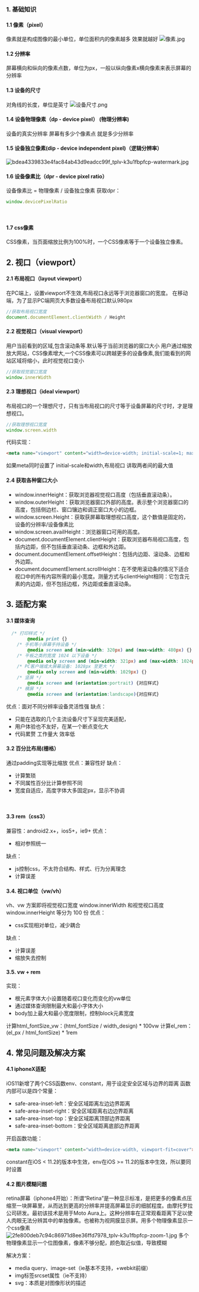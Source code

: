 ### 1. 基础知识
#### 1.1 像素（pixel）
像素就是构成图像的最小单位，单位面积内的像素越多 效果就越好
![像素.jpg](https://cdn.nlark.com/yuque/0/2021/jpeg/1657130/1622640835349-1d419724-c5b8-4a89-9ec8-d90897762e5d.jpeg#clientId=u017f8c03-4845-4&from=ui&height=242&id=u8e995de1&margin=%5Bobject%20Object%5D&name=%E5%83%8F%E7%B4%A0.jpg&originHeight=1989&originWidth=1600&originalType=binary&size=218031&status=done&style=none&taskId=uedb55097-7cb1-43f4-a721-92fcf31b1eb&width=195)
#### 1.2 分辨率
屏幕横向和纵向的像素点数，单位为px，一般以纵向像素x横向像素来表示屏幕的分辨率
​

#### 1.3 设备的尺寸
对角线的长度，单位是英寸
![设备尺寸.png](https://cdn.nlark.com/yuque/0/2021/png/1657130/1622642263336-7458a35b-22f7-4f90-b5ae-ecb9fd2f9210.png#clientId=ud41f4ce1-4eca-4&from=ui&id=uc991b53b&margin=%5Bobject%20Object%5D&name=%E8%AE%BE%E5%A4%87%E5%B0%BA%E5%AF%B8.png&originHeight=886&originWidth=1404&originalType=binary&size=65693&status=done&style=none&taskId=ua23887e3-4644-4fc4-b036-8b508e3d55c)
​

#### 1.4 设备物理像素（dp - device pixel） (物理分辨率)
设备的真实分辨率 屏幕有多少个像素点 就是多少分辨率
​

#### 1.5 设备独立像素(dip - device independent pixel)（逻辑分辨率）
![bdea4339833e4fac84ab43d9eadcc99f_tplv-k3u1fbpfcp-watermark.jpg](https://cdn.nlark.com/yuque/0/2021/jpeg/1657130/1622643450635-75d38bf5-9770-4d8b-98c7-002c51c5dfc9.jpeg#clientId=ud41f4ce1-4eca-4&from=ui&id=uaa20f411&margin=%5Bobject%20Object%5D&name=bdea4339833e4fac84ab43d9eadcc99f_tplv-k3u1fbpfcp-watermark.jpg&originHeight=774&originWidth=470&originalType=binary&size=288572&status=done&style=none&taskId=u130e1b3c-846a-4c93-b4af-fb1ab69d5fb)




#### 1.6 设备像素比（dpr - device pixel ratio）
设备像素比 = 物理像素 / 设备独立像素
获取dpr：
```javascript
window.devicePixelRatio
```
​

#### 1.7 css像素
CSS像素，当页面缩放比例为100%时，一个CSS像素等于一个设备独立像素。
​

## 2. 视口（viewport）
#### 2.1 布局视口（layout viewport）
在PC端上，设置viewport不生效,布局视口永远等于浏览器窗口的宽度。
在移动端，为了显示PC端网页大多数设备布局视口默认980px
```javascript
//获取布局视口宽度
document.documentElement.clientWidth / Height
```
#### 2.2 视觉视口（visual viewport）
用户当前看到的区域,包含滚动条等.默认等于当前浏览器的窗口大小
用户通过缩放放大网站，CSS像素增大,一个CSS像素可以跨越更多的设备像素,我们能看到的网站区域将缩小，此时视觉视口变小
```javascript
//获取视觉窗口宽度
window.innerWidth
```


#### 2.3 理想视口（ideal viewport）
布局视口的一个理想尺寸，只有当布局视口的尺寸等于设备屏幕的尺寸时，才是理想视口。
```javascript
//获取理想视口宽度
window.screen.width
```


代码实现：
```html
<meta name="viewport" content="width=device-width; initial-scale=1; maximum-scale=1; minimum-scale=1; user-scalable=no;">
```
如果meta同时设置了 initial-scale和width,布局视口 讲取两者间的最大值
​

#### 2.4 获取各种窗口大小

- window.innerHeight：获取浏览器视觉视口高度（包括垂直滚动条）。
- window.outerHeight：获取浏览器窗口外部的高度。表示整个浏览器窗口的高度，包括侧边栏、窗口镶边和调正窗口大小的边框。
- window.screen.Height：获取获屏幕取理想视口高度，这个数值是固定的，设备的分辨率/设备像素比
- window.screen.availHeight：浏览器窗口可用的高度。
- document.documentElement.clientHeight：获取浏览器布局视口高度，包括内边距，但不包括垂直滚动条、边框和外边距。
- document.documentElement.offsetHeight：包括内边距、滚动条、边框和外边距。
- document.documentElement.scrollHeight：在不使用滚动条的情况下适合视口中的所有内容所需的最小宽度。测量方式与clientHeight相同：它包含元素的内边距，但不包括边框，外边距或垂直滚动条。



## 3. 适配方案
#### 3.1 媒体查询
```css
  /* 打印样式 */
        @media print {}
    /* 手机等小屏幕手持设备 */
        @media screen and (min-width: 320px) and (max-width: 480px) {}
    /* 平板之类的宽度 1024 以下设备 */
        @media only screen and (min-width: 321px) and (max-width: 1024px) {}
    /* PC客户端或大屏幕设备: 1028px 至更大 */
        @media only screen and (min-width: 1029px) {}
    /* 竖屏 */
        @media screen and (orientation:portrait) {对应样式}
    /* 横屏 */
        @media screen and (orientation:landscape){对应样式}
```
优点：面对不同分辨率设备灵活性强
缺点：

- 只能在选取的几个主流设备尺寸下呈现完美适配，
- 用户体验也不友好，在某一个断点变化大
- 代码累赘 工作量大 效率低 



#### 3.2 百分比布局(栅格）
通过padding实现等比缩放
优点：兼容性好
缺点：

- 计算繁琐
- 不同属性百分比计算参照不同
- 宽度自适应，高度字体大多固定px，显示不协调

​

#### 3.3 rem（css3）
兼容性：android2.x+，ios5+，ie9+
优点：

- 相对参照统一

缺点：

- js控制css，不太符合结构、样式、行为分离理念
- 计算误差



#### 3.4. 视口单位（vw/vh）
vh、vw 方案即将视觉视口宽度 window.innerWidth 和视觉视口高度 window.innerHeight 等分为 100 份
优点：

- css实现相对单位，减少耦合

缺点：

- 计算误差
- 缩放失去控制



#### 3.5. vw + rem
实现：

- 根元素字体大小设置随着视口变化而变化的vw单位
- 通过媒体查询限制最大和最小字体大小
- body加上最大和最小宽度限制，控制block元素宽度

计算html_fontSize_vw：(html_fontSize / width_design) * 100vw
计算el_rem：(el_px / html_fontSize) * 1rem


## 4. 常见问题及解决方案
#### 4.1 iphoneX适配
iOS11新增了两个CSS函数env、constant，用于设定安全区域与边界的距离
函数内部可以是四个常量：

- safe-area-inset-left：安全区域距离左边边界距离
- safe-area-inset-right：安全区域距离右边边界距离
- safe-area-inset-top：安全区域距离顶部边界距离
- safe-area-inset-bottom：安全区域距离底部边界距离

开启函数功能：
```html
<meta name="viewport" content="width=device-width, viewport-fit=cover">
```
constant在iOS < 11.2的版本中生效，env在iOS >= 11.2的版本中生效，所以要同时设置
​

#### 4.2 图片模糊问题
retina屏幕（iphone4开始）：所谓“Retina”是一种显示标准，是把更多的像素点压缩至一块屏幕里，从而达到更高的分辨率并提高屏幕显示的细腻程度。由摩托罗拉公司研发。最初该技术是用于Moto Aura上。这种分辨率在正常观看距离下足以使人肉眼无法分辨其中的单独像素。也被称为视网膜显示屏。用多个物理像素显示一个css像素
![2fe800deb7c94c86971d8ee36ffd7978_tplv-k3u1fbpfcp-zoom-1.jpg](https://cdn.nlark.com/yuque/0/2021/jpeg/1657130/1622730836621-d9f62d00-b205-4a26-b136-ddf292a46b32.jpeg#clientId=ub67093f2-626a-4&from=ui&id=u1e9c3908&margin=%5Bobject%20Object%5D&name=2fe800deb7c94c86971d8ee36ffd7978_tplv-k3u1fbpfcp-zoom-1.jpg&originHeight=330&originWidth=700&originalType=binary&size=18523&status=done&style=none&taskId=u674e757a-ff74-4d5d-8270-3ae8dd9f67e)
多个物理像素显示一个位图像素，像素不够分配，颜色取近似值，导致模糊
​

解决方案：

- media query、image-set（ie基本不支持，+webkit前缀）
- img标签srcset属性（ie不支持）
- svg：本质是对图像形状的描述

​

​

